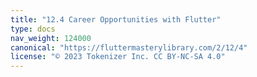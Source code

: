 ```yaml
---
title: "12.4 Career Opportunities with Flutter"
type: docs
nav_weight: 124000
canonical: "https://fluttermasterylibrary.com/2/12/4"
license: "© 2023 Tokenizer Inc. CC BY-NC-SA 4.0"
---
```

